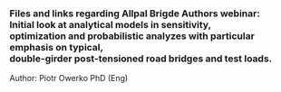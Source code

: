 <h3> Files and links regarding Allpal Brigde Authors webinar:
<br>Initial look at analytical models in sensitivity, 
<br>optimization and probabilistic analyzes with particular emphasis on typical, 
<br>double-girder post-tensioned road bridges and test loads.
</h3>


Author: Piotr Owerko PhD (Eng)
